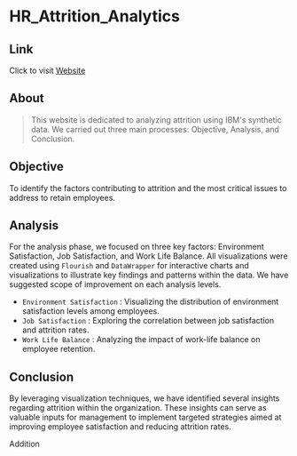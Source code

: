 # HR_Attrition_Analytics

## Link
Click to visit [Website](https://sites.google.com/ar.iitr.ac.in/attrition/introduction)

## About
> This website is dedicated to analyzing attrition using IBM's synthetic data. We carried out three main processes: Objective, Analysis, and Conclusion.


## Objective

To identify the factors contributing to attrition and the most critical issues to address to retain employees.

## Analysis

For the analysis phase, we focused on three key factors: Environment Satisfaction, Job Satisfaction, and Work Life Balance. All visualizations were created using `Flourish` and `DataWrapper` for interactive charts and visualizations to illustrate key findings and patterns within the data. We have suggested scope of improvement on each analysis levels.

- `Environment Satisfaction` : Visualizing the distribution of environment satisfaction levels among employees.
- `Job Satisfaction` : Exploring the correlation between job satisfaction and attrition rates.
- `Work Life Balance` : Analyzing the impact of work-life balance on employee retention.

## Conclusion

By leveraging visualization techniques, we have identified several insights regarding attrition within the organization. These insights can serve as valuable inputs for management to implement targeted strategies aimed at improving employee satisfaction and reducing attrition rates.

Addition
